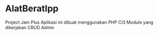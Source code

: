 # AlatBeratIpp
Project Jam Plus
Aplikasi ini dibuat menggunakan PHP CI3
Module yang dikerjakan CRUD Admin
